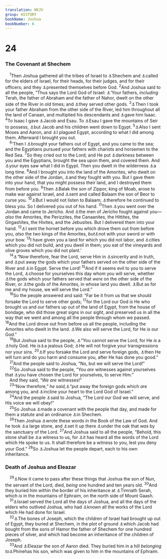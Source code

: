 ```yaml
---
translation: NKJV
group: HISTORY
bookName: Joshua 
bookNumber: 6
---
```


<div class="title"><h1>24</h1><h3>The Covenant at Shechem</h3></div>
<span class="verse gios_24_1"> <sup>1</sup>Then Joshua gathered all the tribes of Israel to <a data-toggle="tooltip" data-placement="bottom" title="Gen. 35:4">⚓</a>Shechem and <a data-toggle="tooltip" data-placement="bottom" title="Josh. 23:2">⚓</a>called for the elders of Israel, for their heads, for their judges, and for their officers; and they <a data-toggle="tooltip" data-placement="bottom" title="1 Sam. 10:19">⚓</a>presented themselves before God. </span>
<span class="verse gios_24_2"><sup>2</sup>And Joshua said to all the people, “Thus says the Lord God of Israel: <a data-toggle="tooltip" data-placement="bottom" title="Gen. 11:7–32">⚓</a>‘Your fathers, <i>including</i> Terah, the father of Abraham and the father of Nahor, dwelt on the other side of the River in old times; and <a data-toggle="tooltip" data-placement="bottom" title="Josh. 24:14">⚓</a>they served other gods. </span>
<span class="verse gios_24_3"><sup>3</sup><a data-toggle="tooltip" data-placement="bottom" title="Gen. 12:1; Acts 7:2, 3">⚓</a>Then I took your father Abraham from the other side of the River, led him throughout all the land of Canaan, and multiplied his descendants and <a data-toggle="tooltip" data-placement="bottom" title="Gen. 21:1–8; (Ps. 127:3)">⚓</a>gave him Isaac. </span>
<span class="verse gios_24_4"><sup>4</sup>To Isaac I gave <a data-toggle="tooltip" data-placement="bottom" title="Gen. 25:24–26">⚓</a>Jacob and Esau. To <a data-toggle="tooltip" data-placement="bottom" title="Gen. 36:8; Deut. 2:5">⚓</a>Esau I gave the mountains of Seir to possess, <a data-toggle="tooltip" data-placement="bottom" title="Gen. 46:1, 3, 6">⚓</a>but Jacob and his children went down to Egypt. </span>
<span class="verse gios_24_5"><sup>5</sup><a data-toggle="tooltip" data-placement="bottom" title="Ex. 3:10">⚓</a>Also I sent Moses and Aaron, and <a data-toggle="tooltip" data-placement="bottom" title="Ex. 7—10">⚓</a>I plagued Egypt, according to what I did among them. Afterward I brought you out.<br/></span>
<span class="verse gios_24_6"> <sup>6</sup>‘Then I <a data-toggle="tooltip" data-placement="bottom" title="Ex. 12:37, 51; 14:2–31">⚓</a>brought your fathers out of Egypt, and you came to the sea; and the Egyptians pursued your fathers with chariots and horsemen to the Red Sea. </span>
<span class="verse gios_24_7"><sup>7</sup>So they cried out to the Lord; and He put <a data-toggle="tooltip" data-placement="bottom" title="Ex. 14:20">⚓</a>darkness between you and the Egyptians, brought the sea upon them, and covered them. And <a data-toggle="tooltip" data-placement="bottom" title="Deut. 4:34">⚓</a>your eyes saw what I did in Egypt. Then you dwelt in the wilderness <a data-toggle="tooltip" data-placement="bottom" title="Josh. 5:6">⚓</a>a long time. </span>
<span class="verse gios_24_8"><sup>8</sup>And I brought you into the land of the Amorites, who dwelt on the other side of the Jordan, <a data-toggle="tooltip" data-placement="bottom" title="Num. 21:21–35">⚓</a>and they fought with you. But I gave them into your hand, that you might possess their land, and I destroyed them from before you. </span>
<span class="verse gios_24_9"><sup>9</sup>Then <a data-toggle="tooltip" data-placement="bottom" title="Judg. 11:25">⚓</a>Balak the son of Zippor, king of Moab, arose to make war against Israel, and <a data-toggle="tooltip" data-placement="bottom" title="Num. 22:2–14">⚓</a>sent and called Balaam the son of Beor to curse you. </span>
<span class="verse gios_24_10"><sup>10</sup><a data-toggle="tooltip" data-placement="bottom" title="Deut. 23:5">⚓</a>But I would not listen to Balaam; <a data-toggle="tooltip" data-placement="bottom" title="Num. 23:11, 20; 24:10">⚓</a>therefore he continued to bless you. So I delivered you out of his hand. </span>
<span class="verse gios_24_11"><sup>11</sup>Then <a data-toggle="tooltip" data-placement="bottom" title="Josh. 3:14, 17">⚓</a>you went over the Jordan and came to Jericho. And <a data-toggle="tooltip" data-placement="bottom" title="Josh. 6:1; 10:1">⚓</a>the men of Jericho fought against you—<i>also</i> the Amorites, the Perizzites, the Canaanites, the Hittites, the Girgashites, the Hivites, and the Jebusites. But I delivered them into your hand. </span>
<span class="verse gios_24_12"><sup>12</sup><a data-toggle="tooltip" data-placement="bottom" title="Ex. 23:28; Deut. 7:20">⚓</a>I sent the hornet before you which drove them out from before you, <i>also</i> the two kings of the Amorites, <i>but</i><a data-toggle="tooltip" data-placement="bottom" title="Ps. 44:3">⚓</a>not with your sword or with your bow. </span>
<span class="verse gios_24_13"><sup>13</sup>I have given you a land for which you did not labor, and <a data-toggle="tooltip" data-placement="bottom" title="Deut. 6:10, 11">⚓</a>cities which you did not build, and you dwell in them; you eat of the vineyards and olive groves which you did not plant.’<br/></span>
<span class="verse gios_24_14"> <sup>14</sup><a data-toggle="tooltip" data-placement="bottom" title="Deut. 10:12, 13; 1 Sam. 12:24">⚓</a>“Now therefore, fear the Lord, serve Him in <a data-toggle="tooltip" data-placement="bottom" title="2 Cor. 1:12">⚓</a>sincerity and in truth, and <a data-toggle="tooltip" data-placement="bottom" title="Josh. 24:2, 23; Ezek. 20:18">⚓</a>put away the gods which your fathers served on the other side of the River and <a data-toggle="tooltip" data-placement="bottom" title="Ezek. 20:7, 8">⚓</a>in Egypt. Serve the Lord! </span>
<span class="verse gios_24_15"><sup>15</sup>And if it seems evil to you to serve the Lord, <a data-toggle="tooltip" data-placement="bottom" title="Ruth 1:15; 1 Kin. 18:21">⚓</a>choose for yourselves this day whom you will serve, whether <a data-toggle="tooltip" data-placement="bottom" title="Josh. 24:2; Ezek. 20:39">⚓</a>the gods which your fathers served that <i>were</i> on the other side of the River, or <a data-toggle="tooltip" data-placement="bottom" title="Ex. 23:24, 32">⚓</a>the gods of the Amorites, in whose land you dwell. <a data-toggle="tooltip" data-placement="bottom" title="Gen. 18:19; Ps. 101:2; (1 Tim. 3:4, 5)">⚓</a>But as for me and my house, we will serve the Lord.”<br/></span>
<span class="verse gios_24_16"> <sup>16</sup>So the people answered and said: “Far be it from us that we should forsake the Lord to serve other gods; </span>
<span class="verse gios_24_17"><sup>17</sup>for the Lord our God <i>is</i> He who brought us and our fathers up out of the land of Egypt, from the house of bondage, who did those great signs in our sight, and preserved us in all the way that we went and among all the people through whom we passed. </span>
<span class="verse gios_24_18"><sup>18</sup>And the Lord drove out from before us all the people, including the Amorites who dwelt in the land. <a data-toggle="tooltip" data-placement="bottom" title="Ps. 116:16">⚓</a>We also will serve the Lord, for He <i>is</i> our God.”<br/></span>
<span class="verse gios_24_19"> <sup>19</sup>But Joshua said to the people, <a data-toggle="tooltip" data-placement="bottom" title="Matt. 6:24">⚓</a>“You cannot serve the Lord, for He <i>is</i> a <a data-toggle="tooltip" data-placement="bottom" title="Lev. 11:44, 45; 1 Sam. 6:20">⚓</a>holy God. He <i>is</i><a data-toggle="tooltip" data-placement="bottom" title="Ex. 20:5">⚓</a>a jealous God; <a data-toggle="tooltip" data-placement="bottom" title="Ex. 23:21">⚓</a>He will not forgive your transgressions nor your sins. </span>
<span class="verse gios_24_20"><sup>20</sup><a data-toggle="tooltip" data-placement="bottom" title="1 Chr. 28:9; Ezra 8:22; Is. 1:28; 63:10; 65:11, 12; Jer. 17:13">⚓</a>If you forsake the Lord and serve foreign gods, <a data-toggle="tooltip" data-placement="bottom" title="Deut. 4:24–26; Josh. 23:15">⚓</a>then He will turn and do you harm and consume you, after He has done you good.”<br/></span>
<span class="verse gios_24_21"> <sup>21</sup>And the people said to Joshua, “No, but we will serve the Lord!”<br/></span>
<span class="verse gios_24_22"> <sup>22</sup>So Joshua said to the people, “You <i>are</i> witnesses against yourselves that <a data-toggle="tooltip" data-placement="bottom" title="Ps. 119:173">⚓</a>you have chosen the Lord for yourselves, to serve Him.”<br/> And they said, “<i>We</i> <i>are</i> witnesses!”<br/></span>
<span class="verse gios_24_23"> <sup>23</sup>“Now therefore,” <i>he</i> <i>said,</i><a data-toggle="tooltip" data-placement="bottom" title="Gen. 35:2; Josh. 24:14; Judg. 10:15, 16; 1 Sam. 7:3">⚓</a>“put away the foreign gods which <i>are</i> among you, and <a data-toggle="tooltip" data-placement="bottom" title="1 Kin. 8:57, 58; Ps. 119:36; 141:4">⚓</a>incline your heart to the Lord God of Israel.”<br/></span>
<span class="verse gios_24_24"> <sup>24</sup>And the people <a data-toggle="tooltip" data-placement="bottom" title="Ex. 19:8; 24:3, 7; Deut. 5:24–27">⚓</a>said to Joshua, “The Lord our God we will serve, and His voice we will obey!”<br/></span>
<span class="verse gios_24_25"> <sup>25</sup>So Joshua <a data-toggle="tooltip" data-placement="bottom" title="Ex. 15:25">⚓</a>made a covenant with the people that day, and made for them a statute and an ordinance <a data-toggle="tooltip" data-placement="bottom" title="Josh. 24:1">⚓</a>in Shechem.<br/></span>
<span class="verse gios_24_26"> <sup>26</sup>Then Joshua <a data-toggle="tooltip" data-placement="bottom" title="Deut. 31:24">⚓</a>wrote these words in the Book of the Law of God. And he took <a data-toggle="tooltip" data-placement="bottom" title="Judg. 9:6">⚓</a>a large stone, and <a data-toggle="tooltip" data-placement="bottom" title="Gen. 28:18">⚓</a>set it up there <a data-toggle="tooltip" data-placement="bottom" title="Gen. 35:4">⚓</a>under the oak that <i>was</i> by the sanctuary of the Lord. </span>
<span class="verse gios_24_27"><sup>27</sup>And Joshua said to all the people, “Behold, this stone shall be <a data-toggle="tooltip" data-placement="bottom" title="Gen. 31:48">⚓</a>a witness to us, for <a data-toggle="tooltip" data-placement="bottom" title="Deut. 32:1">⚓</a>it has heard all the words of the Lord which He spoke to us. It shall therefore be a witness to you, lest you deny your God.” </span>
<span class="verse gios_24_28"><sup>28</sup>So <a data-toggle="tooltip" data-placement="bottom" title="Judg. 2:6, 7">⚓</a>Joshua let the people depart, each to his own inheritance.<br/></span>
<div class="title"><h3>Death of Joshua and Eleazar</h3></div>
<span class="verse gios_24_29"> <sup>29</sup><a data-toggle="tooltip" data-placement="bottom" title="Judg. 2:8">⚓</a>Now it came to pass after these things that Joshua the son of Nun, the servant of the Lord, died, <i>being</i> one hundred and ten years old. </span>
<span class="verse gios_24_30"><sup>30</sup>And they buried him within the border of his inheritance at <a data-toggle="tooltip" data-placement="bottom" title="Josh. 19:50; Judg. 2:9">⚓</a>Timnath Serah, which <i>is</i> in the mountains of Ephraim, on the north side of Mount Gaash.<br/></span>
<span class="verse gios_24_31"> <sup>31</sup><a data-toggle="tooltip" data-placement="bottom" title="Judg. 2:7">⚓</a>Israel served the Lord all the days of Joshua, and all the days of the elders who outlived Joshua, who had <a data-toggle="tooltip" data-placement="bottom" title="Deut. 11:2">⚓</a>known all the works of the Lord which He had done for Israel.<br/></span>
<span class="verse gios_24_32"> <sup>32</sup><a data-toggle="tooltip" data-placement="bottom" title="Gen. 50:25; Ex. 13:19; Heb. 11:22">⚓</a>The bones of Joseph, which the children of Israel had brought up out of Egypt, they buried at Shechem, in the plot of ground <a data-toggle="tooltip" data-placement="bottom" title="Gen. 33:19; John 4:5">⚓</a>which Jacob had bought from the sons of Hamor the father of Shechem for one hundred pieces of silver, and which had become an inheritance of the children of Joseph.<br/></span>
<span class="verse gios_24_33"> <sup>33</sup>And <a data-toggle="tooltip" data-placement="bottom" title="Ex. 28:1; Num. 20:28; Josh. 14:1">⚓</a>Eleazar the son of Aaron died. They buried him in a hill <i>belonging</i> <i>to</i><a data-toggle="tooltip" data-placement="bottom" title="Ex. 6:25">⚓</a>Phinehas his son, which was given to him in the mountains of Ephraim.<br/></span>

